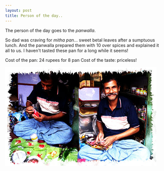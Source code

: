 ```yaml
---
layout: post
title: Person of the day..
---
```


The person of the day goes to the _panwalla_.

So dad was craving for _mitha pan_... sweet betal leaves after a sumptuous lunch. And the panwalla prepared them with 10 over spices and explained it all to us. I haven't tasted these pan for a long while it seems!

Cost of the pan: 24 rupees for 8 pan Cost of the taste: priceless!

![](/img/panwalla0987654678.jpg)
